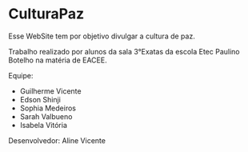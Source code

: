 # CulturaPaz

Esse WebSite tem por objetivo divulgar a cultura de paz.

Trabalho realizado por alunos da sala 3°Exatas da escola Etec Paulino Botelho na matéria de EACEE.

Equipe: 
  - Guilherme Vicente
  - Edson Shinji
  - Sophia Medeiros
  - Sarah Valbueno
  - Isabela Vitória
  
Desenvolvedor:
  Aline Vicente
